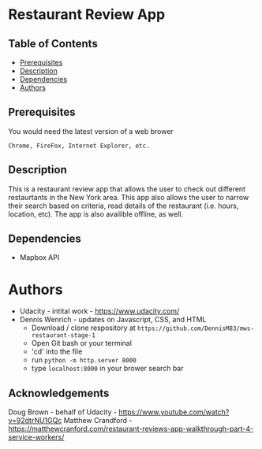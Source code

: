 # Restaurant Review App

## Table of Contents

* [Prerequisites](#prerequisites)
* [Description](#description)
* [Dependencies](#dependencies)
* [Authors](#authors)

## Prerequisites

You would need the latest version of a web brower 

`Chrome, FireFox, Internet Explorer, etc.`

## Description 

This is a restaurant review app that allows the user to check out different restaurtants in the New York area. 
This app also allows the user to narrow their search based on criteria, read details of the restaurant (i.e. hours, location, etc).
The app is also availible offline, as well.


## Dependencies 

* Mapbox API

# Authors 

* Udacity - intital work - https://www.udacity.com/
* Dennis Wenrich - updates on Javascript, CSS, and HTML
    * Download / clone respository at `https://github.com/DennisM83/mws-restaurant-stage-1`
    * Open Git bash or your terminal
    * 'cd' into the file 
    * run `python -m http.server 8000`
    * type `localhost:8000` in your brower search bar

## Acknowledgements

Doug Brown - behalf of Udacity - https://www.youtube.com/watch?v=92dtrNU1GQc
Matthew Crandford - https://matthewcranford.com/restaurant-reviews-app-walkthrough-part-4-service-workers/

